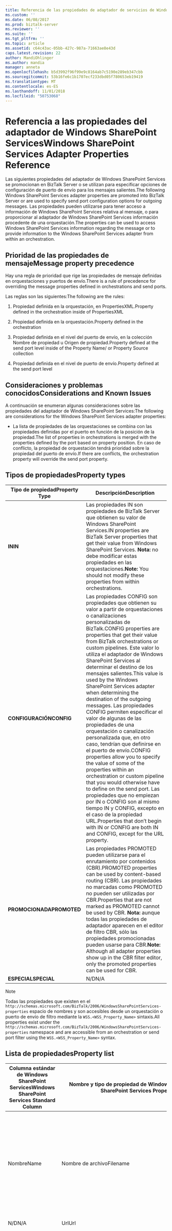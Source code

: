 ```yaml
---
title: Referencia de las propiedades de adaptador de servicios de Windows SharePoint | Microsoft Docs
ms.custom: ''
ms.date: 06/08/2017
ms.prod: biztalk-server
ms.reviewer: ''
ms.suite: ''
ms.tgt_pltfrm: ''
ms.topic: article
ms.assetid: c64c43ac-05bb-427c-987a-71663ae8e43d
caps.latest.revision: 22
author: MandiOhlinger
ms.author: mandia
manager: anneta
ms.openlocfilehash: b5d3992f96f99e9c8164ab7c5190e289eb347cbb
ms.sourcegitcommit: 53b16fe6c1b1707ecf233dbd05f780653eb19419
ms.translationtype: MT
ms.contentlocale: es-ES
ms.lasthandoff: 11/01/2018
ms.locfileid: "50753068"
---
```

# <a name="windows-sharepoint-services-adapter-properties-reference"></a><span data-ttu-id="2ebf3-102">Referencia a las propiedades del adaptador de Windows SharePoint Services</span><span class="sxs-lookup"><span data-stu-id="2ebf3-102">Windows SharePoint Services Adapter Properties Reference</span></span>
<span data-ttu-id="2ebf3-103">Las siguientes propiedades del adaptador de Windows SharePoint Services se promocionan en BizTalk Server o se utilizan para especificar opciones de configuración de puerto de envío para los mensajes salientes.</span><span class="sxs-lookup"><span data-stu-id="2ebf3-103">The following Windows SharePoint Services adapter properties are promoted into BizTalk Server or are used to specify send port configuration options for outgoing messages.</span></span> <span data-ttu-id="2ebf3-104">Las propiedades pueden utilizarse para tener acceso a información de Windows SharePoint Services relativa al mensaje, o para proporcionar al adaptador de Windows SharePoint Services información procedente de una orquestación.</span><span class="sxs-lookup"><span data-stu-id="2ebf3-104">The properties can be used to access Windows SharePoint Services information regarding the message or to provide information to the Windows SharePoint Services adapter from within an orchestration.</span></span>  
  
## <a name="message-property-precedence"></a><span data-ttu-id="2ebf3-105">Prioridad de las propiedades de mensaje</span><span class="sxs-lookup"><span data-stu-id="2ebf3-105">Message property precedence</span></span>  
 <span data-ttu-id="2ebf3-106">Hay una regla de prioridad que rige las propiedades de mensaje definidas en orquestaciones y puertos de envío.</span><span class="sxs-lookup"><span data-stu-id="2ebf3-106">There is a rule of precedence for overriding the message properties defined in orchestrations and send ports.</span></span>  
  
 <span data-ttu-id="2ebf3-107">Las reglas son las siguientes:</span><span class="sxs-lookup"><span data-stu-id="2ebf3-107">The following are the rules:</span></span>  
  
1.  <span data-ttu-id="2ebf3-108">Propiedad definida en la orquestación, en PropertiesXML.</span><span class="sxs-lookup"><span data-stu-id="2ebf3-108">Property defined in the orchestration inside of PropertiesXML</span></span>  
  
2.  <span data-ttu-id="2ebf3-109">Propiedad definida en la orquestación.</span><span class="sxs-lookup"><span data-stu-id="2ebf3-109">Property defined in the orchestration</span></span>  
  
3.  <span data-ttu-id="2ebf3-110">Propiedad definida en el nivel del puerto de envío, en la colección Nombre de propiedad u Origen de propiedad.</span><span class="sxs-lookup"><span data-stu-id="2ebf3-110">Property defined at the send port level inside of the Property Name/ or Property Source collection</span></span>  
  
4.  <span data-ttu-id="2ebf3-111">Propiedad definida en el nivel de puerto de envío.</span><span class="sxs-lookup"><span data-stu-id="2ebf3-111">Property defined at the send port level</span></span>  
  
## <a name="considerations-and-known-issues"></a><span data-ttu-id="2ebf3-112">Consideraciones y problemas conocidos</span><span class="sxs-lookup"><span data-stu-id="2ebf3-112">Considerations and Known Issues</span></span>  
 <span data-ttu-id="2ebf3-113">A continuación se enumeran algunas consideraciones sobre las propiedades del adaptador de Windows SharePoint Services:</span><span class="sxs-lookup"><span data-stu-id="2ebf3-113">The following are considerations for the Windows SharePoint Services adapter properties:</span></span>  
  
-   <span data-ttu-id="2ebf3-114">La lista de propiedades de las orquestaciones se combina con las propiedades definidas por el puerto en función de la posición de la propiedad.</span><span class="sxs-lookup"><span data-stu-id="2ebf3-114">The list of properties in orchestrations is merged with the properties defined by the port based on property position.</span></span> <span data-ttu-id="2ebf3-115">En caso de conflicto, la propiedad de orquestación tendrá prioridad sobre la propiedad del puerto de envío.</span><span class="sxs-lookup"><span data-stu-id="2ebf3-115">If there are conflicts, the orchestration property will override the send port property.</span></span>  
  
## <a name="property-types"></a><span data-ttu-id="2ebf3-116">Tipos de propiedades</span><span class="sxs-lookup"><span data-stu-id="2ebf3-116">Property types</span></span>  
  
|<span data-ttu-id="2ebf3-117">Tipo de propiedad</span><span class="sxs-lookup"><span data-stu-id="2ebf3-117">Property Type</span></span>|<span data-ttu-id="2ebf3-118">Descripción</span><span class="sxs-lookup"><span data-stu-id="2ebf3-118">Description</span></span>|  
|-------------------|-----------------|  
|<span data-ttu-id="2ebf3-119">**IN**</span><span class="sxs-lookup"><span data-stu-id="2ebf3-119">**IN**</span></span>|<span data-ttu-id="2ebf3-120">Las propiedades IN son propiedades de BizTalk Server que obtienen su valor de Windows SharePoint Services.</span><span class="sxs-lookup"><span data-stu-id="2ebf3-120">IN properties are BizTalk Server properties that get their value from Windows SharePoint Services.</span></span> <span data-ttu-id="2ebf3-121">**Nota:** no debe modificar estas propiedades en las orquestaciones.</span><span class="sxs-lookup"><span data-stu-id="2ebf3-121">**Note:**  You should not modify these properties from within orchestrations.</span></span>|  
|<span data-ttu-id="2ebf3-122">**CONFIGURACIÓN**</span><span class="sxs-lookup"><span data-stu-id="2ebf3-122">**CONFIG**</span></span>|<span data-ttu-id="2ebf3-123">Las propiedades CONFIG son propiedades que obtienen su valor a partir de orquestaciones o canalizaciones personalizadas de BizTalk.</span><span class="sxs-lookup"><span data-stu-id="2ebf3-123">CONFIG properties are properties that get their value from BizTalk orchestrations or custom pipelines.</span></span> <span data-ttu-id="2ebf3-124">Este valor lo utiliza el adaptador de Windows SharePoint Services al determinar el destino de los mensajes salientes.</span><span class="sxs-lookup"><span data-stu-id="2ebf3-124">This value is used by the Windows SharePoint Services adapter when determining the destination of the outgoing messages.</span></span> <span data-ttu-id="2ebf3-125">Las propiedades CONFIG permiten especificar el valor de algunas de las propiedades de una orquestación o canalización personalizada que, en otro caso, tendrían que definirse en el puerto de envío.</span><span class="sxs-lookup"><span data-stu-id="2ebf3-125">CONFIG properties allow you to specify the value of some of the properties within an orchestration or custom pipeline that you would otherwise have to define on the send port.</span></span> <span data-ttu-id="2ebf3-126">Las propiedades que no empiezan por IN o CONFIG son al mismo tiempo IN y CONFIG, excepto en el caso de la propiedad URL.</span><span class="sxs-lookup"><span data-stu-id="2ebf3-126">Properties that don’t begin with IN or CONFIG are both IN and CONFIG, except for the URL property.</span></span>|  
|<span data-ttu-id="2ebf3-127">**PROMOCIONADA**</span><span class="sxs-lookup"><span data-stu-id="2ebf3-127">**PROMOTED**</span></span>|<span data-ttu-id="2ebf3-128">Las propiedades PROMOTED pueden utilizarse para el enrutamiento por contenidos (CBR).</span><span class="sxs-lookup"><span data-stu-id="2ebf3-128">PROMOTED properties can be used by content-based routing (CBR).</span></span> <span data-ttu-id="2ebf3-129">Las propiedades no marcadas como PROMOTED no pueden ser utilizadas por CBR.</span><span class="sxs-lookup"><span data-stu-id="2ebf3-129">Properties that are not marked as PROMOTED cannot be used by CBR.</span></span> <span data-ttu-id="2ebf3-130">**Nota:** aunque todas las propiedades de adaptador aparecen en el editor de filtro CBR, sólo las propiedades promocionadas pueden usarse para CBR.</span><span class="sxs-lookup"><span data-stu-id="2ebf3-130">**Note:**  Although all adapter properties show up in the CBR filter editor, only the promoted properties can be used for CBR.</span></span>|  
|<span data-ttu-id="2ebf3-131">**ESPECIAL**</span><span class="sxs-lookup"><span data-stu-id="2ebf3-131">**SPECIAL**</span></span>|<span data-ttu-id="2ebf3-132">N/D</span><span class="sxs-lookup"><span data-stu-id="2ebf3-132">N/A</span></span>|  
  
> [!NOTE]
>  <span data-ttu-id="2ebf3-133">Todas las propiedades que existen en el `http://schemas.microsoft.com/BizTalk/2006/WindowsSharePointServices-properties` espacio de nombres y son accesibles desde un orquestación o puerto de envío de filtro mediante la `WSS.<WSS_Property_Name>` sintaxis.</span><span class="sxs-lookup"><span data-stu-id="2ebf3-133">All properties exist under the `http://schemas.microsoft.com/BizTalk/2006/WindowsSharePointServices-properties` namespace and are accessible from an orchestration or send port filter using the `WSS.<WSS_Property_Name>` syntax.</span></span>  
  
## <a name="property-list"></a><span data-ttu-id="2ebf3-134">Lista de propiedades</span><span class="sxs-lookup"><span data-stu-id="2ebf3-134">Property list</span></span>  
  
|<span data-ttu-id="2ebf3-135">Columna estándar de Windows SharePoint Services</span><span class="sxs-lookup"><span data-stu-id="2ebf3-135">Windows SharePoint Services Standard Column</span></span>|<span data-ttu-id="2ebf3-136">Nombre y tipo de propiedad de Windows SharePoint Services</span><span class="sxs-lookup"><span data-stu-id="2ebf3-136">Windows SharePoint Services Property Name and Type</span></span>|<span data-ttu-id="2ebf3-137">Tipo</span><span class="sxs-lookup"><span data-stu-id="2ebf3-137">Type</span></span>|<span data-ttu-id="2ebf3-138">Descripción</span><span class="sxs-lookup"><span data-stu-id="2ebf3-138">Description</span></span>|<span data-ttu-id="2ebf3-139">Tipo de propiedad</span><span class="sxs-lookup"><span data-stu-id="2ebf3-139">Property Type</span></span>|  
|-------------------------------------------------|--------------------------------------------------------|----------|-----------------|-------------------|  
|<span data-ttu-id="2ebf3-140">Nombre</span><span class="sxs-lookup"><span data-stu-id="2ebf3-140">Name</span></span>|<span data-ttu-id="2ebf3-141">Nombre de archivo</span><span class="sxs-lookup"><span data-stu-id="2ebf3-141">Filename</span></span>|<span data-ttu-id="2ebf3-142">xs:string</span><span class="sxs-lookup"><span data-stu-id="2ebf3-142">xs:string</span></span>|<span data-ttu-id="2ebf3-143">Nombre de archivo con extensión de archivo de Windows SharePoint Services.</span><span class="sxs-lookup"><span data-stu-id="2ebf3-143">The file name with the extension of the Windows SharePoint Services file.</span></span> <span data-ttu-id="2ebf3-144">Los nombres de archivo, incluidas las extensiones, son exclusivos en cada biblioteca de documentos.</span><span class="sxs-lookup"><span data-stu-id="2ebf3-144">File names, including extensions, are unique within a document library.</span></span>|<span data-ttu-id="2ebf3-145">IN/CONFIG/ PROMOTED</span><span class="sxs-lookup"><span data-stu-id="2ebf3-145">IN/CONFIG/ PROMOTED</span></span>|  
|<span data-ttu-id="2ebf3-146">N/D</span><span class="sxs-lookup"><span data-stu-id="2ebf3-146">N/A</span></span>|<span data-ttu-id="2ebf3-147">Url</span><span class="sxs-lookup"><span data-stu-id="2ebf3-147">Url</span></span>|<span data-ttu-id="2ebf3-148">xs:string</span><span class="sxs-lookup"><span data-stu-id="2ebf3-148">xs:string</span></span>|<span data-ttu-id="2ebf3-149">URL del archivo.</span><span class="sxs-lookup"><span data-stu-id="2ebf3-149">The URL of the file.</span></span>|<span data-ttu-id="2ebf3-150">IN/PROMOTED</span><span class="sxs-lookup"><span data-stu-id="2ebf3-150">IN/PROMOTED</span></span>|  
|<span data-ttu-id="2ebf3-151">N/D</span><span class="sxs-lookup"><span data-stu-id="2ebf3-151">N/A</span></span>|<span data-ttu-id="2ebf3-152">TransmittedFileLocation</span><span class="sxs-lookup"><span data-stu-id="2ebf3-152">TransmittedFileLocation</span></span>|<span data-ttu-id="2ebf3-153">N/D</span><span class="sxs-lookup"><span data-stu-id="2ebf3-153">N/A</span></span>|<span data-ttu-id="2ebf3-154">Esta propiedad la utiliza Supervisión de la actividad económica (BAM) con fines de integración, y no está disponible en las orquestaciones.</span><span class="sxs-lookup"><span data-stu-id="2ebf3-154">This property is used by Business Activity Monitoring (BAM) for integration purposes and is not available in orchestrations.</span></span>|<span data-ttu-id="2ebf3-155">SPECIAL</span><span class="sxs-lookup"><span data-stu-id="2ebf3-155">SPECIAL</span></span>|  
|<span data-ttu-id="2ebf3-156">N/D</span><span class="sxs-lookup"><span data-stu-id="2ebf3-156">N/A</span></span>|<span data-ttu-id="2ebf3-157">InArchivedMsgUrl</span><span class="sxs-lookup"><span data-stu-id="2ebf3-157">InArchivedMsgUrl</span></span>|<span data-ttu-id="2ebf3-158">xs:string</span><span class="sxs-lookup"><span data-stu-id="2ebf3-158">xs:string</span></span>|<span data-ttu-id="2ebf3-159">URL del archivo en la biblioteca de documentos de archivo.</span><span class="sxs-lookup"><span data-stu-id="2ebf3-159">The URL of the file in the archive document library.</span></span> <span data-ttu-id="2ebf3-160">Esta propiedad no estará disponible si la ubicación de recepción no archiva el mensaje.</span><span class="sxs-lookup"><span data-stu-id="2ebf3-160">This property is not available if the receive location is not archiving the message.</span></span>|<span data-ttu-id="2ebf3-161">IN/PROMOTED</span><span class="sxs-lookup"><span data-stu-id="2ebf3-161">IN/PROMOTED</span></span>|  
|<span data-ttu-id="2ebf3-162">Tipo</span><span class="sxs-lookup"><span data-stu-id="2ebf3-162">Type</span></span>|<span data-ttu-id="2ebf3-163">InIconUrl</span><span class="sxs-lookup"><span data-stu-id="2ebf3-163">InIconUrl</span></span>|<span data-ttu-id="2ebf3-164">xs:string</span><span class="sxs-lookup"><span data-stu-id="2ebf3-164">xs:string</span></span>|<span data-ttu-id="2ebf3-165">URL del icono de Windows SharePoint Services que se utiliza para representar el documento.</span><span class="sxs-lookup"><span data-stu-id="2ebf3-165">The URL of the Windows SharePoint Services icon that is used to represent the document.</span></span>|<span data-ttu-id="2ebf3-166">IN</span><span class="sxs-lookup"><span data-stu-id="2ebf3-166">IN</span></span>|  
|<span data-ttu-id="2ebf3-167">Title</span><span class="sxs-lookup"><span data-stu-id="2ebf3-167">Title</span></span>|<span data-ttu-id="2ebf3-168">InTitle</span><span class="sxs-lookup"><span data-stu-id="2ebf3-168">InTitle</span></span>|<span data-ttu-id="2ebf3-169">xs:string</span><span class="sxs-lookup"><span data-stu-id="2ebf3-169">xs:string</span></span>|<span data-ttu-id="2ebf3-170">Título del archivo de Windows SharePoint Service.</span><span class="sxs-lookup"><span data-stu-id="2ebf3-170">The title of the Windows SharePoint Service file.</span></span> <span data-ttu-id="2ebf3-171">El título es distinto del nombre de archivo.</span><span class="sxs-lookup"><span data-stu-id="2ebf3-171">This is different from the file name.</span></span> <span data-ttu-id="2ebf3-172">Los títulos no tienen que ser exclusivos para cada biblioteca de documentos.</span><span class="sxs-lookup"><span data-stu-id="2ebf3-172">Titles don’t have to be unique within a document library.</span></span>|<span data-ttu-id="2ebf3-173">IN/PROMOTED</span><span class="sxs-lookup"><span data-stu-id="2ebf3-173">IN/PROMOTED</span></span>|  
|<span data-ttu-id="2ebf3-174">Modificado</span><span class="sxs-lookup"><span data-stu-id="2ebf3-174">Modified</span></span>|<span data-ttu-id="2ebf3-175">InLastModified</span><span class="sxs-lookup"><span data-stu-id="2ebf3-175">InLastModified</span></span>|<span data-ttu-id="2ebf3-176">xs:dateTime</span><span class="sxs-lookup"><span data-stu-id="2ebf3-176">xs:dateTime</span></span>|<span data-ttu-id="2ebf3-177">Fecha de la última de modificación de Windows SharePoint Service.</span><span class="sxs-lookup"><span data-stu-id="2ebf3-177">The last modified date of the Windows SharePoint Service.</span></span>|<span data-ttu-id="2ebf3-178">IN/PROMOTED</span><span class="sxs-lookup"><span data-stu-id="2ebf3-178">IN/PROMOTED</span></span>|  
|<span data-ttu-id="2ebf3-179">Modificado por</span><span class="sxs-lookup"><span data-stu-id="2ebf3-179">Modified By</span></span>|<span data-ttu-id="2ebf3-180">InLastModifiedBy</span><span class="sxs-lookup"><span data-stu-id="2ebf3-180">InLastModifiedBy</span></span>|<span data-ttu-id="2ebf3-181">xs:string</span><span class="sxs-lookup"><span data-stu-id="2ebf3-181">xs:string</span></span>|<span data-ttu-id="2ebf3-182">Nombre del último usuario que modificó el archivo.</span><span class="sxs-lookup"><span data-stu-id="2ebf3-182">The name of the last user that modified the file.</span></span>|<span data-ttu-id="2ebf3-183">IN/PROMOTED</span><span class="sxs-lookup"><span data-stu-id="2ebf3-183">IN/PROMOTED</span></span>|  
|<span data-ttu-id="2ebf3-184">Id.</span><span class="sxs-lookup"><span data-stu-id="2ebf3-184">ID</span></span>|<span data-ttu-id="2ebf3-185">InItemId</span><span class="sxs-lookup"><span data-stu-id="2ebf3-185">InItemId</span></span>|<span data-ttu-id="2ebf3-186">xs:int</span><span class="sxs-lookup"><span data-stu-id="2ebf3-186">xs:int</span></span>|<span data-ttu-id="2ebf3-187">El identificador del archivo.</span><span class="sxs-lookup"><span data-stu-id="2ebf3-187">The ID of the file.</span></span> <span data-ttu-id="2ebf3-188">Se trata de un número entero, exclusivo para cada biblioteca de documentos, y que puede utilizarse para tener acceso al archivo.</span><span class="sxs-lookup"><span data-stu-id="2ebf3-188">This is an integer unique within the document library which can be used to access the file.</span></span>|<span data-ttu-id="2ebf3-189">IN</span><span class="sxs-lookup"><span data-stu-id="2ebf3-189">IN</span></span>|  
|<span data-ttu-id="2ebf3-190">Editar</span><span class="sxs-lookup"><span data-stu-id="2ebf3-190">Edit</span></span>|<span data-ttu-id="2ebf3-191">InEditUrl</span><span class="sxs-lookup"><span data-stu-id="2ebf3-191">InEditUrl</span></span>|<span data-ttu-id="2ebf3-192">xs:string</span><span class="sxs-lookup"><span data-stu-id="2ebf3-192">xs:string</span></span>|<span data-ttu-id="2ebf3-193">URL a la que se puede tener acceso para editar las propiedades del archivo.</span><span class="sxs-lookup"><span data-stu-id="2ebf3-193">The URL that can be accessed to edit the properties of the file.</span></span>|<span data-ttu-id="2ebf3-194">IN</span><span class="sxs-lookup"><span data-stu-id="2ebf3-194">IN</span></span>|  
|<span data-ttu-id="2ebf3-195">Creado</span><span class="sxs-lookup"><span data-stu-id="2ebf3-195">Created</span></span>|<span data-ttu-id="2ebf3-196">InCreated</span><span class="sxs-lookup"><span data-stu-id="2ebf3-196">InCreated</span></span>|<span data-ttu-id="2ebf3-197">xs:dateTime</span><span class="sxs-lookup"><span data-stu-id="2ebf3-197">xs:dateTime</span></span>|<span data-ttu-id="2ebf3-198">Fecha en que se creó el archivo de Windows SharePoint Service.</span><span class="sxs-lookup"><span data-stu-id="2ebf3-198">The date when the Windows SharePoint Service file was created.</span></span>|<span data-ttu-id="2ebf3-199">IN/PROMOTED</span><span class="sxs-lookup"><span data-stu-id="2ebf3-199">IN/PROMOTED</span></span>|  
|<span data-ttu-id="2ebf3-200">Creado por</span><span class="sxs-lookup"><span data-stu-id="2ebf3-200">Created By</span></span>|<span data-ttu-id="2ebf3-201">InCreatedBy</span><span class="sxs-lookup"><span data-stu-id="2ebf3-201">InCreatedBy</span></span>|<span data-ttu-id="2ebf3-202">xs:string</span><span class="sxs-lookup"><span data-stu-id="2ebf3-202">xs:string</span></span>|<span data-ttu-id="2ebf3-203">Usuario que creó el archivo.</span><span class="sxs-lookup"><span data-stu-id="2ebf3-203">The user that created the file.</span></span>|<span data-ttu-id="2ebf3-204">IN/PROMOTED</span><span class="sxs-lookup"><span data-stu-id="2ebf3-204">IN/PROMOTED</span></span>|  
|<span data-ttu-id="2ebf3-205">Tamaño de archivo</span><span class="sxs-lookup"><span data-stu-id="2ebf3-205">File Size</span></span>|<span data-ttu-id="2ebf3-206">InFileSize</span><span class="sxs-lookup"><span data-stu-id="2ebf3-206">InFileSize</span></span>|<span data-ttu-id="2ebf3-207">xs:int</span><span class="sxs-lookup"><span data-stu-id="2ebf3-207">xs:int</span></span>|<span data-ttu-id="2ebf3-208">Tamaño del archivo de Windows SharePoint Services.</span><span class="sxs-lookup"><span data-stu-id="2ebf3-208">The size of the Windows SharePoint Services file.</span></span>|<span data-ttu-id="2ebf3-209">IN</span><span class="sxs-lookup"><span data-stu-id="2ebf3-209">IN</span></span>|  
|<span data-ttu-id="2ebf3-210">N/D</span><span class="sxs-lookup"><span data-stu-id="2ebf3-210">N/A</span></span>|<span data-ttu-id="2ebf3-211">InListName</span><span class="sxs-lookup"><span data-stu-id="2ebf3-211">InListName</span></span>|<span data-ttu-id="2ebf3-212">xs:string</span><span class="sxs-lookup"><span data-stu-id="2ebf3-212">xs:string</span></span>|<span data-ttu-id="2ebf3-213">Nombre de la biblioteca de documentos donde se encuentra ubicado el archivo.</span><span class="sxs-lookup"><span data-stu-id="2ebf3-213">The name of the document library where this file is located.</span></span>|<span data-ttu-id="2ebf3-214">IN/PROMOTED</span><span class="sxs-lookup"><span data-stu-id="2ebf3-214">IN/PROMOTED</span></span>|  
|<span data-ttu-id="2ebf3-215">N/D</span><span class="sxs-lookup"><span data-stu-id="2ebf3-215">N/A</span></span>|<span data-ttu-id="2ebf3-216">InListUrl</span><span class="sxs-lookup"><span data-stu-id="2ebf3-216">InListUrl</span></span>|<span data-ttu-id="2ebf3-217">xs:string</span><span class="sxs-lookup"><span data-stu-id="2ebf3-217">xs:string</span></span>|<span data-ttu-id="2ebf3-218">URL de la biblioteca de documentos, o carpeta de la biblioteca de documentos en la que se encuentra ubicado el archivo.</span><span class="sxs-lookup"><span data-stu-id="2ebf3-218">The URL of the document library, or document library folder where this file is located.</span></span>|<span data-ttu-id="2ebf3-219">IN</span><span class="sxs-lookup"><span data-stu-id="2ebf3-219">IN</span></span>|  
|<span data-ttu-id="2ebf3-220">N/D</span><span class="sxs-lookup"><span data-stu-id="2ebf3-220">N/A</span></span>|<span data-ttu-id="2ebf3-221">InPropertiesXml</span><span class="sxs-lookup"><span data-stu-id="2ebf3-221">InPropertiesXml</span></span>|<span data-ttu-id="2ebf3-222">xs:string</span><span class="sxs-lookup"><span data-stu-id="2ebf3-222">xs:string</span></span>|<span data-ttu-id="2ebf3-223">Documento XML sin formato que contiene todas las columnas estándar y definidas por el usuario de Windows SharePoint Services.</span><span class="sxs-lookup"><span data-stu-id="2ebf3-223">A flat XML document that contains all the standard and user defined Windows SharePoint Services columns.</span></span> <span data-ttu-id="2ebf3-224">Permite tener acceso a cualquier valor de columna de Windows SharePoint Services procedente de una orquestación, incluso a los valores de las columnas definidas por el usuario.</span><span class="sxs-lookup"><span data-stu-id="2ebf3-224">It allows access to any Windows SharePoint Services column value from an orchestration, including the values of the user-defined columns.</span></span> <span data-ttu-id="2ebf3-225">**Nota:** no tiene la limitación de 16 columnas.</span><span class="sxs-lookup"><span data-stu-id="2ebf3-225">**Note:**  It does not have the 16-column limitation.</span></span> <span data-ttu-id="2ebf3-226">**Nota:** ver el valor InPropertiesXml de ejemplo en la sección siguiente de este tema.</span><span class="sxs-lookup"><span data-stu-id="2ebf3-226">**Note:**  See the sample InPropertiesXml value in the next section of this topic.</span></span>|<span data-ttu-id="2ebf3-227">IN</span><span class="sxs-lookup"><span data-stu-id="2ebf3-227">IN</span></span>|  
|<span data-ttu-id="2ebf3-228">N/D</span><span class="sxs-lookup"><span data-stu-id="2ebf3-228">N/A</span></span>|<span data-ttu-id="2ebf3-229">InOfficeIntegration</span><span class="sxs-lookup"><span data-stu-id="2ebf3-229">InOfficeIntegration</span></span>|<span data-ttu-id="2ebf3-230">xs:string</span><span class="sxs-lookup"><span data-stu-id="2ebf3-230">xs:string</span></span>|<span data-ttu-id="2ebf3-231">Se basa en el valor de la ubicación de recepción.</span><span class="sxs-lookup"><span data-stu-id="2ebf3-231">Based on the value of the receive location.</span></span> <span data-ttu-id="2ebf3-232">Esto es `yes`, `no` o `optional`.</span><span class="sxs-lookup"><span data-stu-id="2ebf3-232">This is either `yes`, `no`, or `optional`.</span></span>|<span data-ttu-id="2ebf3-233">IN</span><span class="sxs-lookup"><span data-stu-id="2ebf3-233">IN</span></span>|  
|<span data-ttu-id="2ebf3-234">N/D</span><span class="sxs-lookup"><span data-stu-id="2ebf3-234">N/A</span></span>|<span data-ttu-id="2ebf3-235">ConfigOverwrite</span><span class="sxs-lookup"><span data-stu-id="2ebf3-235">ConfigOverwrite</span></span>|<span data-ttu-id="2ebf3-236">xs:string</span><span class="sxs-lookup"><span data-stu-id="2ebf3-236">xs:string</span></span>|<span data-ttu-id="2ebf3-237">"Sí" sobrescribe los archivos ya existentes con el mismo nombre.</span><span class="sxs-lookup"><span data-stu-id="2ebf3-237">"Yes" overwrites the already existing files with the same name.</span></span> <span data-ttu-id="2ebf3-238">"No" genera un error si existe un archivo con el mismo nombre.</span><span class="sxs-lookup"><span data-stu-id="2ebf3-238">"No" raises an error when a file with the same name exists.</span></span> <span data-ttu-id="2ebf3-239">"Cambiar nombre" cambia el nombre de archivo por un nombre exclusivo, anexándole una secuencia exclusiva.</span><span class="sxs-lookup"><span data-stu-id="2ebf3-239">"Rename" changes the file to a unique name by appending a unique sequence to the file name.</span></span> <span data-ttu-id="2ebf3-240">**Nota:** esto es similar del campo 'Sobrescribir' para puertos de envío físicos.</span><span class="sxs-lookup"><span data-stu-id="2ebf3-240">**Note:**  This is similar to the 'Overwrite' field for physical send ports.</span></span> <span data-ttu-id="2ebf3-241">**Nota:** 'Orquestación' no es un valor válido para este campo.</span><span class="sxs-lookup"><span data-stu-id="2ebf3-241">**Note:**  'Orchestration' is not a valid value for this field.</span></span>|<span data-ttu-id="2ebf3-242">CONFIG</span><span class="sxs-lookup"><span data-stu-id="2ebf3-242">CONFIG</span></span>|  
|<span data-ttu-id="2ebf3-243">N/D</span><span class="sxs-lookup"><span data-stu-id="2ebf3-243">N/A</span></span>|<span data-ttu-id="2ebf3-244">ConfigNamespaceAliases</span><span class="sxs-lookup"><span data-stu-id="2ebf3-244">ConfigNamespaceAliases</span></span>|<span data-ttu-id="2ebf3-245">xs:string</span><span class="sxs-lookup"><span data-stu-id="2ebf3-245">xs:string</span></span>|<span data-ttu-id="2ebf3-246">Definiciones de alias de los XPATH.</span><span class="sxs-lookup"><span data-stu-id="2ebf3-246">The alias definitions of the XPATHs.</span></span>|<span data-ttu-id="2ebf3-247">CONFIG</span><span class="sxs-lookup"><span data-stu-id="2ebf3-247">CONFIG</span></span>|  
|<span data-ttu-id="2ebf3-248">N/D</span><span class="sxs-lookup"><span data-stu-id="2ebf3-248">N/A</span></span>|<span data-ttu-id="2ebf3-249">ConfigOfficeIntegration</span><span class="sxs-lookup"><span data-stu-id="2ebf3-249">ConfigOfficeIntegration</span></span>|<span data-ttu-id="2ebf3-250">xs:string</span><span class="sxs-lookup"><span data-stu-id="2ebf3-250">xs:string</span></span>|<span data-ttu-id="2ebf3-251">Defínalo como 'Sí' si es necesario llamar a OfficeImporters.</span><span class="sxs-lookup"><span data-stu-id="2ebf3-251">'Yes' if the OfficeImporters should be called.</span></span> <span data-ttu-id="2ebf3-252">Defínalo como “No” para utilizar el mensaje tal como está.</span><span class="sxs-lookup"><span data-stu-id="2ebf3-252">'No' to handle the message as-is.</span></span> <span data-ttu-id="2ebf3-253">“Opcional” equivale a “Sí” cuando se encuentra la solución IP, y a “No” en caso contrario.</span><span class="sxs-lookup"><span data-stu-id="2ebf3-253">'Optional' results in 'Yes' if IP solution is found, otherwise 'No'.</span></span> <span data-ttu-id="2ebf3-254">**Nota:** esto es similar del campo 'Integración con Microsoft Office' para puertos de envío físicos.</span><span class="sxs-lookup"><span data-stu-id="2ebf3-254">**Note:**  This is similar to the 'Microsoft Office Integration' field for physical send ports.</span></span> <span data-ttu-id="2ebf3-255">**Nota:** 'Orquestación' no es un valor válido para este campo.</span><span class="sxs-lookup"><span data-stu-id="2ebf3-255">**Note:**  'Orchestration' is not a valid value for this field.</span></span>|<span data-ttu-id="2ebf3-256">CONFIG</span><span class="sxs-lookup"><span data-stu-id="2ebf3-256">CONFIG</span></span>|  
|<span data-ttu-id="2ebf3-257">N/D</span><span class="sxs-lookup"><span data-stu-id="2ebf3-257">N/A</span></span>|<span data-ttu-id="2ebf3-258">ConfigTemplatesDocLib</span><span class="sxs-lookup"><span data-stu-id="2ebf3-258">ConfigTemplatesDocLib</span></span>|<span data-ttu-id="2ebf3-259">xs:string</span><span class="sxs-lookup"><span data-stu-id="2ebf3-259">xs:string</span></span>|<span data-ttu-id="2ebf3-260">Nombre de la biblioteca de documentos de reserva.</span><span class="sxs-lookup"><span data-stu-id="2ebf3-260">Fallback document library name.</span></span> <span data-ttu-id="2ebf3-261">Es la segunda ubicación de búsqueda.</span><span class="sxs-lookup"><span data-stu-id="2ebf3-261">This is the second place that is searched.</span></span> <span data-ttu-id="2ebf3-262">**Nota:** esto es similar del campo de la biblioteca de documentos de reserva de plantillas para puertos de envío físicos.</span><span class="sxs-lookup"><span data-stu-id="2ebf3-262">**Note:**  This is similar to the Templates Fallback Document Library field for physical send ports.</span></span>|<span data-ttu-id="2ebf3-263">CONFIG</span><span class="sxs-lookup"><span data-stu-id="2ebf3-263">CONFIG</span></span>|  
|<span data-ttu-id="2ebf3-264">N/D</span><span class="sxs-lookup"><span data-stu-id="2ebf3-264">N/A</span></span>|<span data-ttu-id="2ebf3-265">ConfigTemplatesNamespaceCol</span><span class="sxs-lookup"><span data-stu-id="2ebf3-265">ConfigTemplatesNamespaceCol</span></span>|<span data-ttu-id="2ebf3-266">xs:string</span><span class="sxs-lookup"><span data-stu-id="2ebf3-266">xs:string</span></span>|<span data-ttu-id="2ebf3-267">Nombre de columna de espacio de nombres de la biblioteca de documentos de reserva.</span><span class="sxs-lookup"><span data-stu-id="2ebf3-267">Namespace column name for fallback document library.</span></span> <span data-ttu-id="2ebf3-268">**Nota:** esto es similar del campo 'Columna Namespace de reserva de plantillas' para puertos de envío físicos.</span><span class="sxs-lookup"><span data-stu-id="2ebf3-268">**Note:**  This is similar to the 'Templates Fallback Namespace Column' field for physical send ports.</span></span>|<span data-ttu-id="2ebf3-269">CONFIG</span><span class="sxs-lookup"><span data-stu-id="2ebf3-269">CONFIG</span></span>|  
|<span data-ttu-id="2ebf3-270">N/D</span><span class="sxs-lookup"><span data-stu-id="2ebf3-270">N/A</span></span>|<span data-ttu-id="2ebf3-271">ConfigCustomTemplatesDocLib</span><span class="sxs-lookup"><span data-stu-id="2ebf3-271">ConfigCustomTemplatesDocLib</span></span>|<span data-ttu-id="2ebf3-272">xs:string</span><span class="sxs-lookup"><span data-stu-id="2ebf3-272">xs:string</span></span>|<span data-ttu-id="2ebf3-273">Nombre de la biblioteca de documentos principales.</span><span class="sxs-lookup"><span data-stu-id="2ebf3-273">Primary document library name.</span></span> <span data-ttu-id="2ebf3-274">Es la primera ubicación de búsqueda.</span><span class="sxs-lookup"><span data-stu-id="2ebf3-274">This is the first place searched.</span></span> <span data-ttu-id="2ebf3-275">**Nota:** esto es similar al campo biblioteca de documentos de plantillas para puertos de envío físicos.</span><span class="sxs-lookup"><span data-stu-id="2ebf3-275">**Note:**  This is similar to the Templates Document Library field for physical send ports.</span></span>|<span data-ttu-id="2ebf3-276">CONFIG</span><span class="sxs-lookup"><span data-stu-id="2ebf3-276">CONFIG</span></span>|  
|<span data-ttu-id="2ebf3-277">N/D</span><span class="sxs-lookup"><span data-stu-id="2ebf3-277">N/A</span></span>|<span data-ttu-id="2ebf3-278">ConfigCustomTemplatesNamespaceCol</span><span class="sxs-lookup"><span data-stu-id="2ebf3-278">ConfigCustomTemplatesNamespaceCol</span></span>|<span data-ttu-id="2ebf3-279">xs:string</span><span class="sxs-lookup"><span data-stu-id="2ebf3-279">xs:string</span></span>|<span data-ttu-id="2ebf3-280">Nombre de columna de espacio de nombres de la biblioteca de documentos principales.</span><span class="sxs-lookup"><span data-stu-id="2ebf3-280">Namespace column name for primary document library.</span></span> <span data-ttu-id="2ebf3-281">**Nota:** esto es similar del campo de columna Namespace de plantillas para puertos de envío físicos.</span><span class="sxs-lookup"><span data-stu-id="2ebf3-281">**Note:**  This is similar to the Templates Namespace Column field for physical send ports.</span></span>|<span data-ttu-id="2ebf3-282">CONFIG</span><span class="sxs-lookup"><span data-stu-id="2ebf3-282">CONFIG</span></span>|  
|<span data-ttu-id="2ebf3-283">N/D</span><span class="sxs-lookup"><span data-stu-id="2ebf3-283">N/A</span></span>|<span data-ttu-id="2ebf3-284">ConfigPropertiesXml</span><span class="sxs-lookup"><span data-stu-id="2ebf3-284">ConfigPropertiesXml</span></span>|<span data-ttu-id="2ebf3-285">xs:string</span><span class="sxs-lookup"><span data-stu-id="2ebf3-285">xs:string</span></span>|<span data-ttu-id="2ebf3-286">Documento XML sin formato que contiene todos los nombres de columna de Windows SharePoint Services, así como los valores que van a actualizarse en Windows SharePoint Services.</span><span class="sxs-lookup"><span data-stu-id="2ebf3-286">A flat XML document that contains all the Windows SharePoint Services column names and values that follow to be updated in Windows SharePoint Services.</span></span> <span data-ttu-id="2ebf3-287">Permite a un programador de orquestaciones definir los valores de columnas de SharePoint del próximo mensaje que se cree en SharePoint.</span><span class="sxs-lookup"><span data-stu-id="2ebf3-287">It allows an orchestration developer to set the SharePoint column values for the subsequent message to be created in SharePoint.</span></span> <span data-ttu-id="2ebf3-288">**Nota:** esto es similar a la funcionalidad disponible a través de la columna n y puertos de envío de campos de columna n valor para máquina física.</span><span class="sxs-lookup"><span data-stu-id="2ebf3-288">**Note:**  This is similar to the functionality available through the Column n and Column n Value fields for physical send ports.</span></span> <span data-ttu-id="2ebf3-289">**Nota:** tiene un límite de 16 columnas.</span><span class="sxs-lookup"><span data-stu-id="2ebf3-289">**Note:**  It has a 16 column limitation.</span></span> <span data-ttu-id="2ebf3-290">**Nota:** ver el valor ConfigPropertiesXml de ejemplo más adelante en este tema.</span><span class="sxs-lookup"><span data-stu-id="2ebf3-290">**Note:**  See the sample ConfigPropertiesXml value later in this topic.</span></span>|<span data-ttu-id="2ebf3-291">CONFIG</span><span class="sxs-lookup"><span data-stu-id="2ebf3-291">CONFIG</span></span>|  
|<span data-ttu-id="2ebf3-292">N/D</span><span class="sxs-lookup"><span data-stu-id="2ebf3-292">N/A</span></span>|<span data-ttu-id="2ebf3-293">ConfigTimeout</span><span class="sxs-lookup"><span data-stu-id="2ebf3-293">ConfigTimeout</span></span>|<span data-ttu-id="2ebf3-294">xs:int</span><span class="sxs-lookup"><span data-stu-id="2ebf3-294">xs:int</span></span>|<span data-ttu-id="2ebf3-295">Tiempo de espera en milisegundos para llamadas a servicio Web.</span><span class="sxs-lookup"><span data-stu-id="2ebf3-295">Time-out in milliseconds for Web service calls.</span></span>|<span data-ttu-id="2ebf3-296">CONFIG</span><span class="sxs-lookup"><span data-stu-id="2ebf3-296">CONFIG</span></span>|  
|<span data-ttu-id="2ebf3-297">N/D</span><span class="sxs-lookup"><span data-stu-id="2ebf3-297">N/A</span></span>|<span data-ttu-id="2ebf3-298">ConfigAdapterWSPort</span><span class="sxs-lookup"><span data-stu-id="2ebf3-298">ConfigAdapterWSPort</span></span>|<span data-ttu-id="2ebf3-299">xs:int</span><span class="sxs-lookup"><span data-stu-id="2ebf3-299">xs:int</span></span>|<span data-ttu-id="2ebf3-300">Puerto o sitio Web de IIS en el que se ha instalado y configurado el adaptador.</span><span class="sxs-lookup"><span data-stu-id="2ebf3-300">The port or IIS Web site where the adapter has been installed and configured.</span></span> <span data-ttu-id="2ebf3-301">**Nota:** un valor de configuración de puerto no válido en una orquestación suspenderá el mensaje incluso si el valor del puerto de envío físico invalida el valor de la orquestación definido.</span><span class="sxs-lookup"><span data-stu-id="2ebf3-301">**Note:**  An invalid port configuration value in an orchestration will suspend the message even if the physical send port value overrides the orchestration defined value.</span></span>|<span data-ttu-id="2ebf3-302">CONFIG</span><span class="sxs-lookup"><span data-stu-id="2ebf3-302">CONFIG</span></span>|  
  
## <a name="sample-inpropertiesxml"></a><span data-ttu-id="2ebf3-303">InPropertiesXml de ejemplo</span><span class="sxs-lookup"><span data-stu-id="2ebf3-303">Sample InPropertiesXml</span></span>  
 <span data-ttu-id="2ebf3-304">A continuación se muestra un XML de ejemplo para InPropertiesXml.</span><span class="sxs-lookup"><span data-stu-id="2ebf3-304">The following is sample XML for InPropertiesXml.</span></span>  
  
```  
<InPropertiesXml>  
     <Property name="InItemId">2</Property>  
     <Property name="Created">12/14/2004 1:30:31 PM</Property>  
     <Property name="Author">3;#John Doe</Property>  
     <Property name="Modified">12/14/2004 1:30:31 PM</Property>  
     <Property name="Editor">3;#John Doe</Property>  
     <Property name="_ModerationStatus">0</Property>  
     <Property name="_ModerationComments" />  
     <Property name="FileRef">/sites/BASSite/SourceLibrary/PO1.xml</Property>  
     <Property name="FileDirRef">2;#sites/BASSite/SourceLibrary</Property>  
     <Property name="InLastModified">2004-12-14 13:30:31</Property>  
     <Property name="InCreated">2004-12-14 13:30:31</Property>  
     <Property name="InFileSize">7338</Property>  
     <Property name="FSObjType">0</Property>  
     <Property name="CheckedOutUserId">2;#3</Property>  
     <Property name="Filename">PO1.xml</Property>  
     <Property name="VirusStatus">2;#7338</Property>  
     <Property name="CheckedOutTitle">2;#John Doe</Property>  
     <Property name="LinkCheckedOutTitle">John Doe</Property>  
     <Property name="InLastModifiedBy">MyDomain\jdoe</Property>  
     <Property name="InCreatedBy">MyDomain\jdoe</Property>  
     <Property name="owshiddenversion">1</Property>  
     <Property name="File_x0020_Type">xml</Property>  
     <Property name="HTML_x0020_File_x0020_Type" />  
     <Property name="_SourceUrl" />  
     <Property name="_SharedFileIndex" />  
     <Property name="LinkFilenameNoMenu">PO1.xml</Property>  
     <Property name="LinkFilename">PO1.xml</Property>  
     <Property name="SelectTitle">2</Property>  
     <Property name="SelectFilename">2</Property>  
     <Property name="Edit">xml</Property>  
     <Property name="InIconUrl">/sites/BASSite/SourceLibrary/PO1.xml</Property>  
     <Property name="Url">http://localhost:80/sites/BASSite/SourceLibrary/PO1.xml</Property>  
     <Property name="EncodedAbsUrl">PO1</Property>  
     <Property name="BaseName">7338</Property>  
     <Property name="FileSizeDisplay" />  
     <Property name="InstanceID">200</Property>  
     <Property name="Order" />  
     <Property name="InTitle" />  
     <Property name="ColumnOne" />  
     <Property name="ColumnTwo" />  
     <Property name="ColumnThree" />  
     <Property name="ColumnFour" />  
     <Property name="InListName">SourceLibrary</Property>  
     <Property name="InListUrl">http://localhost:80/sites/BASSite/SourceLibrary</Property>  
     <Property name="InEditUrl">http://localhost:80/sites/BASSite/SourceLibrary/Forms/EditForm.aspx?ID=2</Property>  
     <Property name="InOfficeIntegration">yes</Property>  
</InPropertiesXml>  
```  
  
## <a name="sample-configpropertiesxml"></a><span data-ttu-id="2ebf3-305">Ejemplo de ConfigPropertiesXml</span><span class="sxs-lookup"><span data-stu-id="2ebf3-305">Sample ConfigPropertiesXml</span></span>  
 <span data-ttu-id="2ebf3-306">A continuación se muestra un XML de ejemplo para ConfigPropertiesXml.</span><span class="sxs-lookup"><span data-stu-id="2ebf3-306">The following is sample XML for ConfigPropertiesXml.</span></span>  
  
```  
<ConfigPropertiesXml>  
     <PropertyName1>PO number</PropertyName1>  
     <PropertySource1>%XPATH=//orchns:PurchaseOrder/orchns:Header/orchns:ID%</PropertySource1>  
     <PropertyName2>Charge To</PropertyName2>  
     <PropertySource2>%XPATH=//orchns:PurchaseOrder/orchns:orderBody/orchns:chargeTo%</PropertySource2>  
     <PropertyName3>PO Priority</PropertyName3>  
     <PropertySource3>%XPATH=//orchns:PurchaseOrder/orchns:orderBody/orchns:priority%</PropertySource3>  
     <PropertyName4>Order Date</PropertyName4>  
     <PropertySource4>%XPATH=//orchns:PurchaseOrder/orchns:orderBody/orchns:dateOrdered%</PropertySource4>  
</ConfigPropertiesXml>  
```  
  
## <a name="see-also"></a><span data-ttu-id="2ebf3-307">Vea también</span><span class="sxs-lookup"><span data-stu-id="2ebf3-307">See Also</span></span>  
 <span data-ttu-id="2ebf3-308">[Cómo configurar Windows SharePoint Services ubicación de recepción](../core/how-to-configure-a-windows-sharepoint-services-receive-location.md) </span><span class="sxs-lookup"><span data-stu-id="2ebf3-308">[How to Configure a Windows SharePoint Services Receive Location](../core/how-to-configure-a-windows-sharepoint-services-receive-location.md) </span></span>  
 <span data-ttu-id="2ebf3-309">[Cómo configurar un controlador de envío de Windows SharePoint Services](../core/how-to-configure-a-windows-sharepoint-services-send-handler.md) </span><span class="sxs-lookup"><span data-stu-id="2ebf3-309">[How to Configure a Windows SharePoint Services Send Handler](../core/how-to-configure-a-windows-sharepoint-services-send-handler.md) </span></span>  
 <span data-ttu-id="2ebf3-310">[Cómo configurar un puerto de envío de Windows SharePoint Services](../core/how-to-configure-a-windows-sharepoint-services-send-port.md) </span><span class="sxs-lookup"><span data-stu-id="2ebf3-310">[How to Configure a Windows SharePoint Services Send Port](../core/how-to-configure-a-windows-sharepoint-services-send-port.md) </span></span>  
 <span data-ttu-id="2ebf3-311">[Cómo crear un puerto de envío](../core/how-to-create-a-send-port2.md) </span><span class="sxs-lookup"><span data-stu-id="2ebf3-311">[How to Create a Send Port](../core/how-to-create-a-send-port2.md) </span></span>  
 <span data-ttu-id="2ebf3-312">[Expresiones del adaptador de Windows SharePoint Services](../core/windows-sharepoint-services-adapter-expressions.md) </span><span class="sxs-lookup"><span data-stu-id="2ebf3-312">[Windows SharePoint Services Adapter Expressions](../core/windows-sharepoint-services-adapter-expressions.md) </span></span>  
 [<span data-ttu-id="2ebf3-313">Tipos de columna admitidos de Windows SharePoint Services</span><span class="sxs-lookup"><span data-stu-id="2ebf3-313">Supported Windows SharePoint Services Column Types</span></span>](../core/supported-windows-sharepoint-services-column-types.md)
